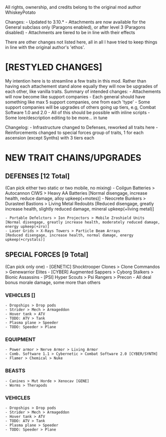 All rights, ownership, and credits belong to the original mod author WhiskeyPotato

Changes:
    - Updated to 3.10.*
    - Attachments are now available for the General subclass only (Paragons enabled), or after level 3 (Paragons disabled)
    - Attachments are tiered to be in line with their effects

There are other changes not listed here, 
all in all I have tried to keep things in line with the original author's 'ethos'.

# [RESTYLED CHANGES]
My intention here is to streamline a few traits in this mod. Rather than having each attachement stand alone equally they will now be upgrades of each other, like vanilla traits.
Summary of intended changes:
    - Attachements will now become like support companies
    - Each general should have something like max 5 support companies, one from each 'type'
    - Some support companies will be upgrades of others going up tiers, e.g, Combat Software 1.0 and 2.0
    - All of this should be possible with inline scripts
    - Some lore/description editing to be more... in tune

Changelog:
    - Infrastructure changed to Defenses, reworked all traits here
    - Reinforcements changed to special forces group of traits, 1 for each ascension (except Synths) with 3 tiers each


# NEW TRAIT CHAINS/UPGRADES

## DEFENSES [12 Total]
(Can pick either two static or two mobile, no mixing)
    - Coilgun Batteries > Autocannon CIWS > Heavy AA Batteries         [Normal disengage, increase health, reduce damage, alloy upkeep(+motes)]
    - Neocrete Bunkers > Durasteel Bastions > Living Metal Redoubts    [Reduced disengage, greatly increase health, slightly reduced damage, mineral upkeep(+living metal)]

    - Portable Defelctors > Ion Projectors > Mobile Zroshield Units    [Normal disengage, greatly increase health, moderately reduced damage, energy upkeep(+zro)]
    - Laser Grids > X-Rays Towers > Particle Beam Arrays               [Reduced disengage, increase health, normal damage, energy upkeep(+crystals)]

## SPECIAL FORCES [9 Total]
(Can pick only one) 
    - [GENETIC] Shocktrooper Clones > Clone Commandos > Genewarrior Elites
    - [CYBER] Augmented Sappers > Cyborg Stalkers > Bionic Assassins
    - [PSI] Hyper Scouts > Psi Rangers > Precon 
    - All deal bonus morale damage, some more than others

### VEHICLES []
    - Dropships > Drop pods
    - Strider > Mech > Armageddon
    - Hover tank > ATV
    - TODO: ATV > Tank
    - Plasma plane > Speeder
    - TODO: Speeder > Plane



### EQUIPMENT
    - Power armor > Nerve Armor > Living Armor
    - Comb. Software 1.1 > Cybernetic > Combat Software 2.0 [CYBER/SYNTH]
    - Flamer > Chemical > Nuke

### BEASTS
    - Canines > Mut Horde > Xenocav [GENE]
    - Worms > Therapods

### VEHICLES
    - Dropships > Drop pods
    - Strider > Mech > Armageddon
    - Hover tank > ATV
    - TODO: ATV > Tank
    - Plasma plane > Speeder
    - TODO: Speeder > Plane